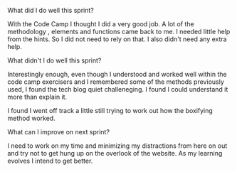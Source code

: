 What did I do well this sprint?

With the Code Camp I thought I did a very good job. A lot of the
methodology , elements and functions came back to me. I needed little help from the hints. So I did not need to rely on that. I also didn't need any extra help.

What didn't I do well this sprint?

Interestingly enough, even though I understood and worked well
within the code camp exercisers and I remembered some of the 
methods previously used, I found the tech blog quiet challeneging. I found I could understand it more than explain it.

I found I went off track a little still trying to work out how the boxifying method worked.

What can I improve on next sprint?

I need to work on my time and minimizing my distractions from here on out and try not to get hung up on the overlook of the website. As my learning evolves I intend to get better.